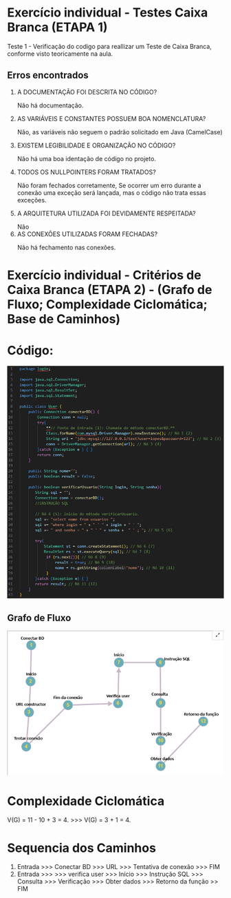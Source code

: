 # Exercício individual - Testes Caixa Branca (ETAPA 1)

Teste 1 - Verificação do codigo para reallizar um Teste de Caixa Branca, conforme visto teoricamente na aula.

## Erros encontrados

<ol>
    <li>A DOCUMENTAÇÃO FOI DESCRITA NO CÓDIGO?
    <p>Não há documentação.</p>
    </li>
    <li>AS VARIÁVEIS E CONSTANTES POSSUEM BOA NOMENCLATURA?
    <p>Não, as variáveis não seguem o padrão solicitado em Java (CamelCase) </p>
    </li>
    <li>EXISTEM LEGIBILIDADE E ORGANIZAÇÃO NO CÓDIGO?
    <p>Não há uma boa identação de código no projeto.</p>
    </li>
    <li>TODOS OS NULLPOINTERS FORAM TRATADOS?
    <p>Não foram fechados corretamente, Se ocorrer um erro durante a conexão uma exceção será lançada, mas o código não trata essas exceções. </p>
    </li>
    <li>A ARQUITETURA UTILIZADA FOI DEVIDAMENTE RESPEITADA?
    <p></p>
    </li>Não
    <li>AS CONEXÕES UTILIZADAS FORAM FECHADAS?
    <p>Não há fechamento nas conexões.</p>
    </li>
</ol>

# Exercício individual -  Critérios de Caixa Branca (ETAPA 2) - (Grafo de Fluxo; Complexidade Ciclomática; Base de Caminhos)

# Código:

<img src='teste.png'>

## Grafo de Fluxo

<img src='fluxo.png'>

# Complexidade Ciclomática

V(G) = 11 - 10 + 3 = 4. >>> V(G) = 3 + 1 = 4.

#  Sequencia dos Caminhos

<ol>
    <li>Entrada >>> Conectar BD >>> URL >>> Tentativa de conexão >>> FIM</li>
    <li>Entrada >>> >>> verifica user >>> Início >>>  Instrução SQL >>> Consulta >>> Verificação >>> Obter dados >>> Retorno da função >> FIM</li>
</ol>
